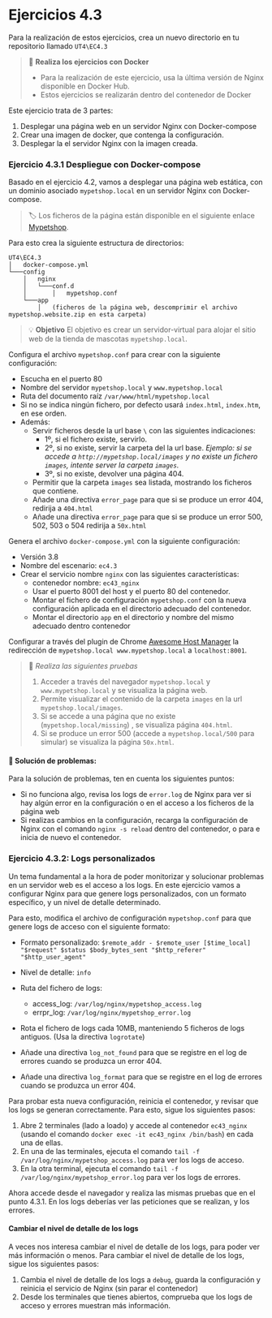 # Ejercicios 4.3

Para la realización de estos ejercicios, crea un nuevo directorio en tu repositorio llamado `UT4\EC4.3`

> 🔌 **Realiza los ejercicios con Docker**<br>
> - Para la realización de este ejercicio, usa la última versión de Nginx disponible en Docker Hub.
> - Estos ejercicios se realizarán dentro del contenedor de Docker

Este ejercicio trata de 3 partes:

1. Desplegar una página web en un servidor Nginx con Docker-compose
2. Crear una imagen de docker, que contenga la configuración.
3. Desplegar la el servidor Nginx con la imagen creada.

### Ejercicio 4.3.1 Despliegue con Docker-compose

Basado en el ejercicio 4.2, vamos a desplegar una página web estática, con un dominio asociado `mypetshop.local` en un servidor Nginx con Docker-compose.

> 🏷️ 
Los ficheros de la página están disponible en el siguiente enlace [Mypetshop](./res/mypetshop.website.zip).

Para esto crea la siguiente estructura de directorios:

```plaintext
UT4\EC4.3
│   docker-compose.yml
└───config
    │   nginx
    │   └───conf.d
    │       │   mypetshop.conf
    └───app
        │   (ficheros de la página web, descomprimir el archivo mypetshop.website.zip en esta carpeta)
```

> 💡 **Objetivo**
> El objetivo es crear un servidor-virtual para alojar el sitio web de la tienda de mascotas `mypetshop.local`.

Configura el archivo `mypetshop.conf` para crear con la siguiente configuración:

- Escucha en el puerto 80
- Nombre del servidor `mypetshop.local` y `www.mypetshop.local`
- Ruta del documento raíz `/var/www/html/mypetshop.local`
- Si no se indica ningún fichero, por defecto usará `index.html`, `index.htm`, en ese orden.
- Además:
  - Servir ficheros desde la url base `\` con las siguientes indicaciones:
    - 1º, si el fichero existe, servirlo.
    - 2º, si no existe, servir la carpeta del la url base. _Ejemplo: si se accede a `http://mypetshop.local/images` y no existe un fichero `images`, intente server la carpeta `images`._
    - 3º, si no existe, devolver una página 404.
  - Permitir que la carpeta `images` sea listada, mostrando los ficheros que contiene.
  - Añade una directiva `error_page` para que si se produce un error 404, redirija a `404.html`
  - Añade una directiva `error_page` para que si se produce un error 500, 502, 503 o 504 redirija a `50x.html`

Genera el archivo `docker-compose.yml` con la siguiente configuración:

- Versión 3.8
- Nombre del escenario: `ec4.3`
- Crear el servicio nombre `nginx` con las siguientes características:
  - contenedor nombre: `ec43_nginx`
  - Usar el puerto 8001 del host y el puerto 80 del contenedor.
  - Montar el fichero de configuración `mypetshop.conf` con la nueva configuración aplicada en el directorio adecuado del contenedor.
  - Montar el directorio `app` en el directorio y nombre del mismo adecuado dentro contenedor
  

Configurar a través del plugin de Chrome [Awesome Host Manager](https://chromewebstore.google.com/detail/awesome-host-manager/pikaoeecieigblebdddckmlegonlogha?hl=es) la redirección de `mypetshop.local www.mypetshop.local` a `localhost:8001`.

> 📄 _Realiza las siguientes pruebas_
> 1. Acceder a través del navegador `mypetshop.local` y `www.mypetshop.local` y se visualiza la página web.
> 2. Permite visualizar el contenido de la carpeta `images` en la url `mypetshop.local/images`.
> 3. Si se accede a una página que no existe (`mypetshop.local/missing`) , se visualiza página `404.html`.
> 4. Si se produce un error 500 (accede a `mypetshop.local/500` para simular) se visualiza la página `50x.html`.

#### 🔧 **Solución de problemas**:

Para la solución de problemas, ten en cuenta los siguientes puntos:

- Si no funciona algo, revisa los logs de `error.log` de Nginx para ver si hay algún error en la configuración o en el acceso a los ficheros de la página web
- Si realizas cambios en la configuración, recarga la configuración de Nginx con el comando `nginx -s reload` dentro del contenedor, o para e inicia de nuevo el contenedor.


### Ejercicio 4.3.2: Logs personalizados

Un tema fundamental a la hora de poder monitorizar y solucionar problemas en un servidor web es el acceso a los logs. En este ejercicio vamos a configurar Nginx para que genere logs personalizados, con un formato específico, y un nivel de detalle determinado.

Para esto, modifica el archivo de configuración `mypetshop.conf` para que genere logs de acceso con el siguiente formato:

- Formato personalizado: `$remote_addr - $remote_user [$time_local] "$request" $status $body_bytes_sent "$http_referer" "$http_user_agent"`
- Nivel de detalle: `info`
- Ruta del fichero de logs:
  - access_log: `/var/log/nginx/mypetshop_access.log`
  - errpr_log: `/var/log/nginx/mypetshop_error.log`
  
- Rota el fichero de logs cada 10MB, manteniendo 5 ficheros de logs antiguos. (Usa la directiva `logrotate`)
- Añade una directiva `log_not_found` para que se registre en el log de errores cuando se produzca un error 404.
- Añade una directiva `log_format` para que se registre en el log de errores cuando se produzca un error 404.


Para probar esta nueva configuración, reinicia el contenedor, y revisar que los logs se generan correctamente. Para esto, sigue los siguientes pasos:

1. Abre 2 terminales (lado a loado) y accede al contenedor `ec43_nginx` (usando el comando `docker exec -it ec43_nginx /bin/bash`) en cada una de ellas.
2. En una de las terminales, ejecuta el comando `tail -f /var/log/nginx/mypetshop_access.log` para ver los logs de acceso.
3. En la otra terminal, ejecuta el comando `tail -f /var/log/nginx/mypetshop_error.log` para ver los logs de errores.

Ahora accede desde el navegador y realiza las mismas pruebas que en el punto 4.3.1. En los logs deberías ver las peticiones que se realizan, y los errores.

#### Cambiar el nivel de detalle de los logs

A veces nos interesa cambiar el nivel de detalle de los logs, para poder ver más información o menos. Para cambiar el nivel de detalle de los logs, sigue los siguientes pasos:

1. Cambia el nivel de detalle de los logs a `debug`, guarda la configuración y reinicia el servicio de Nginx (sin parar el contenedor)
2. Desde los terminales que tienes abiertos, comprueba que los logs de acceso y errores muestran más información.






